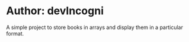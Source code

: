 # Author: devIncogni

A simple project to store books in arrays and display them in a particular format.
